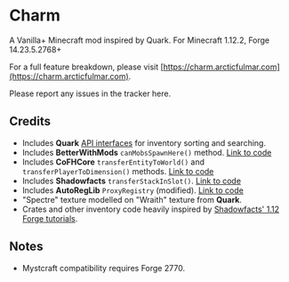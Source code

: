 # Charm

A Vanilla+ Minecraft mod inspired by Quark.  For Minecraft 1.12.2, Forge 14.23.5.2768+

For a full feature breakdown, please visit [https://charm.arcticfulmar.com](https://charm.arcticfulmar.com).

Please report any issues in the tracker here.

## Credits

* Includes **Quark** [API interfaces](https://github.com/Vazkii/Quark/tree/master/src/main/java/vazkii/quark/api) for inventory sorting and searching.
* Includes **BetterWithMods** `canMobsSpawnHere()` method.  [Link to code](https://github.com/DaedalusGame/BetterWithMods/blob/bf630aa1fade156ce8fae0d769ad745a4161b0ba/src/main/java/betterwithmods/event/PotionEventHandler.java)
* Includes **CoFHCore** `transferEntityToWorld()` and `transferPlayerToDimension()` methods.  [Link to code](https://github.com/CoFH/CoFHCore/blob/1.12/src/main/java/cofh/core/util/helpers/EntityHelper.java)
* Includes **Shadowfacts** `transferStackInSlot()`.  [Link to code](https://github.com/shadowfacts/ShadowMC/blob/1.11/src/main/java/net/shadowfacts/shadowmc/inventory/ContainerBase.java)
* Includes **AutoRegLib** `ProxyRegistry` (modified).  [Link to code](https://github.com/Vazkii/AutoRegLib/blob/master/src/main/java/vazkii/arl/util/ProxyRegistry.java)
* "Spectre" texture modelled on "Wraith" texture from **Quark**.
* Crates and other inventory code heavily inspired by [Shadowfacts' 1.12 Forge tutorials](https://shadowfacts.net/tutorials/forge-modding-112/).

## Notes

* Mystcraft compatibility requires Forge 2770.